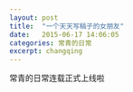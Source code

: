 ```yaml
---
layout: post
title:  "一个天天写稿子的女朋友"
date:   2015-06-17 14:06:05
categories: 常青的日常
excerpt: changqing
---
```


常青的日常连载正式上线啦